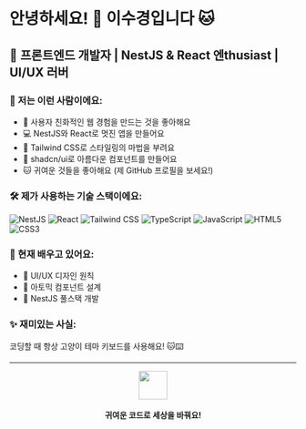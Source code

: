 # 안녕하세요! 👋 이수경입니다 🐱

## 🌈 프론트엔드 개발자 | NestJS & React 엔thusiast | UI/UX 러버

### 🚀 저는 이런 사람이에요:
- 🎨 사용자 친화적인 웹 경험을 만드는 것을 좋아해요
- 💻 NestJS와 React로 멋진 앱을 만들어요
- 🌟 Tailwind CSS로 스타일링의 마법을 부려요
- 🧩 shadcn/ui로 아름다운 컴포넌트를 만들어요
- 🐱 귀여운 것들을 좋아해요 (제 GitHub 프로필을 보세요!)

### 🛠 제가 사용하는 기술 스택이에요:
![NestJS](https://img.shields.io/badge/-NestJS-E0234E?style=flat-square&logo=nestjs&logoColor=white)
![React](https://img.shields.io/badge/-React-61DAFB?style=flat-square&logo=react&logoColor=black)
![Tailwind CSS](https://img.shields.io/badge/-Tailwind_CSS-38B2AC?style=flat-square&logo=tailwind-css&logoColor=white)
![TypeScript](https://img.shields.io/badge/-TypeScript-007ACC?style=flat-square&logo=typescript&logoColor=white)
![JavaScript](https://img.shields.io/badge/-JavaScript-F7DF1E?style=flat-square&logo=javascript&logoColor=black)
![HTML5](https://img.shields.io/badge/-HTML5-E34F26?style=flat-square&logo=html5&logoColor=white)
![CSS3](https://img.shields.io/badge/-CSS3-1572B6?style=flat-square&logo=css3&logoColor=white)

### 🌱 현재 배우고 있어요:
- 🎨 UI/UX 디자인 원칙
- 🚀 아토믹 컴포넌트 설계
- 🧠 NestJS 풀스택 개발

### ✨ 재미있는 사실:
코딩할 때 항상 고양이 테마 키보드를 사용해요! 🐱⌨️

---

<p align="center">
  <img src="https://media.giphy.com/media/VgCDAzcKvsR6OM0uWg/giphy.gif" width="50">
  <br><br>
  <strong>귀여운 코드로 세상을 바꿔요!</strong>
</p>
